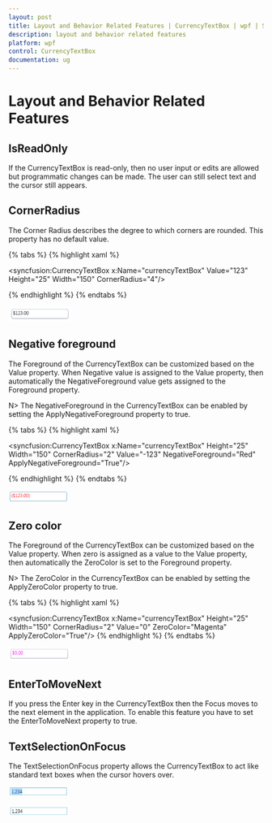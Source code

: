 ```yaml
---
layout: post
title: Layout and Behavior Related Features | CurrencyTextBox | wpf | Syncfusion
description: layout and behavior related features
platform: wpf
control: CurrencyTextBox 
documentation: ug
---
```


# Layout and Behavior Related Features

## IsReadOnly

If the CurrencyTextBox is read-only, then no user input or edits are allowed but programmatic changes can be made. The user can still select text and the cursor still appears.

## CornerRadius

The Corner Radius describes the degree to which corners are rounded. This property has no default value.

{% tabs %}
{% highlight xaml %}

<syncfusion:CurrencyTextBox x:Name="currencyTextBox" Value="123" Height="25" Width="150" CornerRadius="4"/>

{% endhighlight %}
{% endtabs %}

![](Layout-and-Behavior-Related-Features_images/Layout-and-Behavior-Related-Features_img1.png)

## Negative foreground

The Foreground of the CurrencyTextBox can be customized based on the Value property. When Negative value is assigned to the Value property, then automatically the NegativeForeground value gets assigned to the Foreground property.

N> The NegativeForeground in the CurrencyTextBox can be enabled by setting the ApplyNegativeForeground property to true.

{% tabs %}
{% highlight xaml %}

<syncfusion:CurrencyTextBox x:Name="currencyTextBox" Height="25" Width="150" 
                            CornerRadius="2" Value="-123" NegativeForeground="Red" 
                            ApplyNegativeForeground="True"/>

{% endhighlight %}
{% endtabs %}

![](Layout-and-Behavior-Related-Features_images/Layout-and-Behavior-Related-Features_img2.png)

## Zero color

The Foreground of the CurrencyTextBox can be customized based on the Value property. When zero is assigned as a value to the Value property, then automatically the ZeroColor is set to the Foreground property.

N> The ZeroColor in the CurrencyTextBox can be enabled by setting the ApplyZeroColor property to true.

{% tabs %}
{% highlight xaml %}

<syncfusion:CurrencyTextBox x:Name="currencyTextBox" Height="25" Width="150" 
                            CornerRadius="2" Value="0" ZeroColor="Magenta" 
                            ApplyZeroColor="True"/>
{% endhighlight %}
{% endtabs %}

![](Layout-and-Behavior-Related-Features_images/Layout-and-Behavior-Related-Features_img3.png)

## EnterToMoveNext

If you press the Enter key in the CurrencyTextBox then the Focus moves to the next element in the application. To enable this feature you have to set the EnterToMoveNext property to true.

## TextSelectionOnFocus

The TextSelectionOnFocus property allows the CurrencyTextBox to act like standard text boxes when the cursor hovers over. 

![](Layout-and-Behavior-Related-Features_images/Layout-and-Behavior-Related-Features_img4.png)

![](Layout-and-Behavior-Related-Features_images/Layout-and-Behavior-Related-Features_img5.png)
